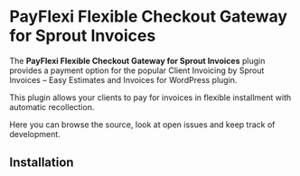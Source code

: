 # PayFlexi Flexible Checkout Gateway for Sprout Invoices

The **PayFlexi Flexible Checkout Gateway for Sprout Invoices** plugin provides a payment option for the popular Client Invoicing by Sprout Invoices – Easy Estimates and Invoices for WordPress plugin.

This plugin allows your clients to pay for invoices in flexible installment with automatic recollection.

Here you can browse the source, look at open issues and keep track of development. 

## Installation